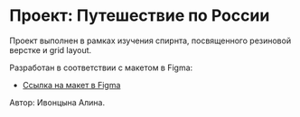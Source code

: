 # Проект: Путешествие по России

Проект выполнен в рамках изучения спирнта, посвященного резиновой верстке и grid layout.

Разработан в соответствии с макетом в Figma:

* [Ссылка на макет в Figma](https://www.figma.com/file/5S2WSbEFL6awjVWJ0NWL8Q/Sprint-3_-Russia-_-desktop-mobile?node-id=28503%3A0)

Автор: Ивонцына Алина.

